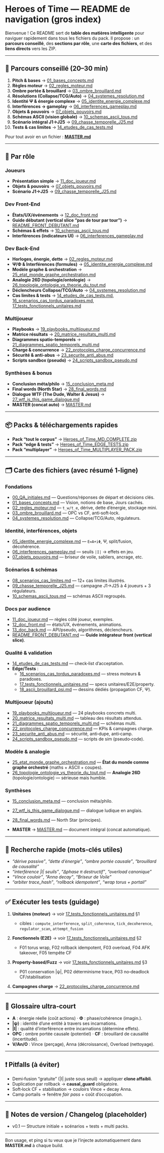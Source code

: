 # Heroes of Time — README de navigation (gros index)

Bienvenue ! Ce README sert de **table des matières intelligente** pour naviguer rapidement dans tous les fichiers du pack.
Il propose : un **parcours conseillé**, des **sections par rôle**, une **carte des fichiers**, et des **liens directs** vers les ZIP.

---

## 🧭 Parcours conseillé (20–30 min)

1. **Pitch & bases** → [01_bases_concepts.md](01_bases_concepts.md)
2. **Règles moteur** → [02_regles_moteur.md](02_regles_moteur.md)
3. **Ombre portée & brouillard** → [03_ombre_brouillard.md](03_ombre_brouillard.md)
4. **Résolutions (Collapse/TCG/Auto)** → [04_systemes_resolution.md](04_systemes_resolution.md)
5. **Identité Ψ & énergie complexe** → [05_identite_energie_complexe.md](05_identite_energie_complexe.md)
6. **Interférences → gameplay** → [06_interferences_gameplay.md](06_interferences_gameplay.md)
7. **Objets & pouvoirs** → [07_objets_pouvoirs.md](07_objets_pouvoirs.md)
8. **Schémas ASCII (vision globale)** → [10_schemas_ascii_tous.md](10_schemas_ascii_tous.md)
9. **Scénario intégral J1→J25** → [09_chasse_temporelle_J25.md](09_chasse_temporelle_J25.md)
10. **Tests & cas limites** → [14_etudes_de_cas_tests.md](14_etudes_de_cas_tests.md)

Pour tout avoir en un fichier : **[MASTER.md](MASTER.md)**

---

## 👥 Par rôle

### Joueurs
- **Présentation simple** → [11_doc_joueur.md](11_doc_joueur.md)
- **Objets & pouvoirs** → [07_objets_pouvoirs.md](07_objets_pouvoirs.md)
- **Scénario J1→J25** → [09_chasse_temporelle_J25.md](09_chasse_temporelle_J25.md)

### Dev Front‑End
- **États/UX/événements** → [12_doc_front.md](12_doc_front.md)
- **Guide débutant (vertical slice “pas de tour par tour”)** → [README_FRONT_DEBUTANT.md](README_FRONT_DEBUTANT.md)
- **Schémas & effets** → [10_schemas_ascii_tous.md](10_schemas_ascii_tous.md)
- **Interférences (indicateurs UI)** → [06_interferences_gameplay.md](06_interferences_gameplay.md)

### Dev Back‑End
- **Horloges, énergie, dette** → [02_regles_moteur.md](02_regles_moteur.md)
- **Ψ/Φ & Interférences (formules)** → [05_identite_energie_complexe.md](05_identite_energie_complexe.md)
- **Modèle graphe & orchestration** → [25_etat_monde_graphe_orchestration.md](25_etat_monde_graphe_orchestration.md)
- **Analogie 26D (topologie/ontologie)** → [26_topologie_ontologie_vs_theorie_du_tout.md](26_topologie_ontologie_vs_theorie_du_tout.md)
- **Déclencheurs Collapse/TCG/Auto** → [04_systemes_resolution.md](04_systemes_resolution.md)
- **Cas limites & tests** → [14_etudes_de_cas_tests.md](14_etudes_de_cas_tests.md), [16_scenarios_cas_tordus_paradoxes.md](16_scenarios_cas_tordus_paradoxes.md), [17_tests_fonctionnels_unitaires.md](17_tests_fonctionnels_unitaires.md)

### Multijoueur
- **Playbooks** → [19_playbooks_multijoueur.md](19_playbooks_multijoueur.md)
- **Matrice résultats** → [20_matrice_resultats_multi.md](20_matrice_resultats_multi.md)
- **Diagrammes spatio‑temporels** → [21_diagrammes_spatio_temporels_multi.md](21_diagrammes_spatio_temporels_multi.md)
- **Charge & concurrence** → [22_protocoles_charge_concurrence.md](22_protocoles_charge_concurrence.md)
- **Sécurité & anti‑abus** → [23_securite_anti_abus.md](23_securite_anti_abus.md)
- **Scripts sandbox (pseudo)** → [24_scripts_sandbox_pseudo.md](24_scripts_sandbox_pseudo.md)

### Synthèses & bonus
- **Conclusion méta/philo** → [15_conclusion_meta.md](15_conclusion_meta.md)
- **Final words (North Star)** → [28_final_words.md](28_final_words.md)
- **Dialogue WTF (The Dude, Walter & Jesus)** → [27_wtf_is_this_game_dialogue.md](27_wtf_is_this_game_dialogue.md)
- **MASTER (concat auto)** → [MASTER.md](MASTER.md)

---

## 📦 Packs & téléchargements rapides

- **Pack “tout le corpus”** → [Heroes_of_Time_MD_COMPLETE.zip](Heroes_of_Time_MD_COMPLETE.zip)
- **Pack “edge & tests”** → [Heroes_of_Time_EDGE_TESTS.zip](Heroes_of_Time_EDGE_TESTS.zip)
- **Pack “multiplayer”** → [Heroes_of_Time_MULTIPLAYER_PACK.zip](Heroes_of_Time_MULTIPLAYER_PACK.zip)

---

## 🗂️ Carte des fichiers (avec résumé 1‑ligne)

### Fondations
- [00_QA_initiales.md](00_QA_initiales.md) — Questions/réponses de départ et décisions clés.
- [01_bases_concepts.md](01_bases_concepts.md) — Vision, notions de base, Jours cachés.
- [02_regles_moteur.md](02_regles_moteur.md) — `t_w/t_e`, dérive, dette d’énergie, stockage mini.
- [03_ombre_brouillard.md](03_ombre_brouillard.md) — OPC vs CF, anti‑soft‑lock.
- [04_systemes_resolution.md](04_systemes_resolution.md) — Collapse/TCG/Auto, régulateurs.

### Identité, interférences, objets
- [05_identite_energie_complexe.md](05_identite_energie_complexe.md) — `E=A+iΦ`, Ψ, split/fusion, décohérence.
- [06_interferences_gameplay.md](06_interferences_gameplay.md) — seuils `|I|` → effets en jeu.
- [07_objets_pouvoirs.md](07_objets_pouvoirs.md) — briseur de voile, sabliers, ancrage, etc.

### Scénarios & schémas
- [08_scenarios_cas_limites.md](08_scenarios_cas_limites.md) — 12+ cas limites illustrés.
- [09_chasse_temporelle_J25.md](09_chasse_temporelle_J25.md) — campagne J1→J25 à 4 joueurs + 3 régulateurs.
- [10_schemas_ascii_tous.md](10_schemas_ascii_tous.md) — schémas ASCII regroupés.

### Docs par audience
- [11_doc_joueur.md](11_doc_joueur.md) — règles côté joueur, exemples.
- [12_doc_front.md](12_doc_front.md) — états/UX, événements, animations.
- [13_doc_back.md](13_doc_back.md) — API/pseudo, algorithmes, déclencheurs.
- [README_FRONT_DEBUTANT.md](README_FRONT_DEBUTANT.md) — **Guide intégrateur front (vertical slice)**.

### Qualité & validation
- [14_etudes_de_cas_tests.md](14_etudes_de_cas_tests.md) — check‑list d’acceptation.
- **Edge/Tests** :  
  - [16_scenarios_cas_tordus_paradoxes.md](16_scenarios_cas_tordus_paradoxes.md) — stress moteurs & paradoxes.
  - [17_tests_fonctionnels_unitaires.md](17_tests_fonctionnels_unitaires.md) — specs unitaires/E2E/property.
  - [18_ascii_brouillard_psi.md](18_ascii_brouillard_psi.md) — dessins dédiés (propagation CF, Ψ).

### Multijoueur (ajouts)
- [19_playbooks_multijoueur.md](19_playbooks_multijoueur.md) — 24 playbooks concrets multi.
- [20_matrice_resultats_multi.md](20_matrice_resultats_multi.md) — tableau des résultats attendus.
- [21_diagrammes_spatio_temporels_multi.md](21_diagrammes_spatio_temporels_multi.md) — schémas multi.
- [22_protocoles_charge_concurrence.md](22_protocoles_charge_concurrence.md) — KPIs & campagnes charge.
- [23_securite_anti_abus.md](23_securite_anti_abus.md) — sécurité, anti‑dupe, anti‑camp.
- [24_scripts_sandbox_pseudo.md](24_scripts_sandbox_pseudo.md) — scripts de sim (pseudo‑code).

### Modèle & analogie
- [25_etat_monde_graphe_orchestration.md](25_etat_monde_graphe_orchestration.md) — **État du monde comme graphe orchestré** (maths + ASCII + coupes).
- [26_topologie_ontologie_vs_theorie_du_tout.md](26_topologie_ontologie_vs_theorie_du_tout.md) — **Analogie 26D** (topologie/ontologie) — sérieuse mais humble.

### Synthèses
- [15_conclusion_meta.md](15_conclusion_meta.md) — conclusion méta/philo.
- [27_wtf_is_this_game_dialogue.md](27_wtf_is_this_game_dialogue.md) — dialogue ludique en anglais.
- [28_final_words.md](28_final_words.md) — North Star (principes).

- **MASTER** → [MASTER.md](MASTER.md) — document intégral (concat automatique).

---

## 🔎 Recherche rapide (mots‑clés utiles)

- *“dérive passive”*, *“dette d’énergie”*, *“ombre portée causale”*, *“brouillard de causalité”*  
- *“interférence |I| seuils”*, *“Δphase π destructif”*, *“overload canonique”*  
- *“Vince couloir”*, *“Anna decay”*, *“Briseur de Voile”*  
- *“arbiter trace_hash”*, *“rollback idempotent”*, *“wrap torus + portail”*

---

## ✅ Exécuter les tests (guidage)

1. **Unitaires (moteur)** → voir [17_tests_fonctionnels_unitaires.md](17_tests_fonctionnels_unitaires.md) §1  
   - cibles : `compute_interference`, `split_coherence`, `tick_decoherence`, `regulator_scan`, `attempt_fusion`

2. **Fonctionnels (E2E)** → voir [17_tests_fonctionnels_unitaires.md](17_tests_fonctionnels_unitaires.md) §2  
   - F01 torus wrap, F02 rollback idempotent, F03 overload, F04 AFK takeover, F05 tempête CF

3. **Property‑based/Fuzz** → voir [17_tests_fonctionnels_unitaires.md](17_tests_fonctionnels_unitaires.md) §3  
   - P01 conservation |ψ|, P02 déterminisme trace, P03 no‑deadlock CF/stabilisation

4. **Campagnes charge** → [22_protocoles_charge_concurrence.md](22_protocoles_charge_concurrence.md)

---

## 🧩 Glossaire ultra‑court

- **A** : énergie réelle (coût actions) · **Φ** : phase/cohérence (imagin.).  
- **|ψ⟩** : identité d’une entité à travers ses incarnations.  
- **|I|** : qualité d’interférence entre incarnations (détermine effets).  
- **OPC** : ombre portée causale (potentiel) · **CF** : brouillard de causalité (incertitude).  
- **V/An/O** : Vince (perçage), Anna (décroissance), Overload (nettoyage).

---

## ❗ Pitfalls (à éviter)
- Demi‑fusion “gratuite” (|I| juste sous seuil) → appliquer **clone affaibli**.  
- Duplication par rollback → **causal_guard** obligatoire.  
- Soft‑lock CF + stabilisation → couloirs Vince + decay Anna.  
- Camp portails → fenêtre *fair pass* + coût d’occupation.

---

## 📌 Notes de version / Changelog (placeholder)
- v0.1 — Structure initiale + scénarios + tests + multi packs.

---

Bon usage, et ping si tu veux que je l’injecte automatiquement dans **MASTER.md** à chaque build.
